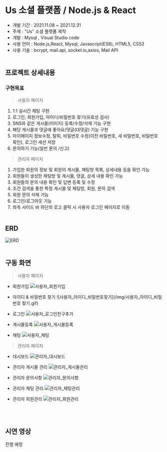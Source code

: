 # Us 소셜 플랫폼 / Node.js & React 
 * 개발 기간 : 2021.11.08 ~ 2021.12.31
 * 주제 : "Us" 소셜 플랫폼 제작
 * 개발 : Mysql , Visual Studio code
 * 사용 언어 : Node.js,React, Mysql, Javascript(ES6), HTML5, CSS3
 * 사용 기술 : bcrypt, mail.api, socket.io,axios, Mail API
<br/><br/>

## <b>프로젝트 상세내용</b> ##
### <b>구현목표</b> ###
> 사용자 페이지
1. 1:1 실시간 채팅 구현
2. 로그인, 회원가입, 아이디/비밀번호 찾기(유효성 검사)
3. SNS와 같은 게시물(이미지) 등록/수정/삭제 기능 구현
4. 해당 게시물과 댓글에 좋아요/댓글(대댓글) 기능 구현
5. 마이페이지 정보수정, 탈퇴, 비밀번호 수정(이전 비밀번호, 새 비밀번호, 비밀번호 확인), 로그인 세션 저장
6. 문의하기 기능(일반 문의 /신고)

>관리자 페이지
1. 가입한 회원의 정보 및 회원의 게시물, 채팅방 목록, 상세내용 등을 확인 가능
2. 회원들이 생성한 채팅방 및 게시물, 댓글, 상세 내용 확인 가능
3. 회원들의 문의 내용 확인 및 답변 등록 및 수정
4. 조건 검색을 통한 특정 게시물 및 채팅방, 회원, 문의 검색
5. 회원 문의 삭제 기능
6. 로그인/로그아웃 기능
7. 좌측 사이드 바 하단의 로고 클릭 시 사용자 로그인 페이지로 이동
<br/><br/>

## <b> ERD </b> ##
![ERD](./img/erd.png)
<br/><br/>

## <b>구동 화면</b> ##
> 사용자 페이지
* 회원가입
![사용자_회원가입](./img/사용자_회원가입.gif) 

* 아이디 & 비밀번호 찾기
![사용자_아이디_비밀번호찾기](/img/사용자_아이디_비밀번호 찾기.gif)

* 로그인
![사용자_로그인친구추가](/img/사용자_로그인친구추가.gif)

* 게시물등록
![사용자_게시물등록](/img/사용자_게시물등록.gif)

* 채팅
![사용자_채팅](/img/사용자_채팅.gif)


> 관리자 페이지
* 대시보드
![관리자_대시보드](./img/관리자_대시보드.gif) 

* 관리자 게시물 관리
![관리자_게시물관리](/img/관리자_게시물관리.gif)

* 관리자 문의사항
![관리자_문의사항](/img/관리자_문의사항.gif)

* 관리자 채팅 관리
![관리자_채팅관리](/img/관리자_채팅관리.gif)

* 관리자 회원관리
![관리자_회원관리](/img/관리자_회원관리.gif)

<br/><br/>
## <b>시연 영상</b> ##
진행 예정

